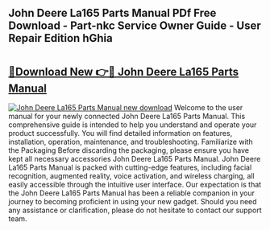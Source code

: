 ## John Deere La165 Parts Manual PDf Free Download - Part-nkc Service Owner Guide - User Repair Edition hGhia

# <h2><a href="http://bc9109.oget.top/?id=John+Deere+La165+Parts+Manual">🔗Download New 👉🔴 John Deere La165 Parts Manual</a></h2>

[![John Deere La165 Parts Manual new download](https://i.imgur.com/5g1atiW.png)](http://bc9109.oget.top/?id=John+Deere+La165+Parts+Manual)
Welcome to the user manual for your newly connected John Deere La165 Parts Manual. This comprehensive guide is intended to help you understand and operate your product successfully. You will find detailed information on features, installation, operation, maintenance, and troubleshooting. Familiarize with the Packaging Before discarding the packaging, please ensure you have kept all necessary accessories John Deere La165 Parts Manual. John Deere La165 Parts Manual is packed with cutting-edge features, including facial recognition, augmented reality, voice activation, and wireless charging, all easily accessible through the intuitive user interface. Our expectation is that the John Deere La165 Parts Manual has been a reliable companion in your journey to becoming proficient in using your new gadget. Should you need any assistance or clarification, please do not hesitate to contact our support team.
